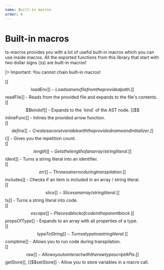 ```yaml
---
name: Built-in macros
order: 8
---
```


# Built-in macros

ts-macros provides you with a lot of useful built-in macros which you can use inside macros. All the exported functions from this library that start with two dollar signs (`$$`) are built-in macros!

|> Important: You cannot chain built-in macros!

[[$$loadEnv]] - Loads an env file from the provided path.  
[[$$readFile]] - Reads from the provided file and expands to the file's contents.  
[[$$kindof]] - Expands to the `kind` of the AST node.  
[[$$inlineFunc]] - Inlines the provided arrow function.  
[[$$define]] - Creates a const variable with the provided name and initializer.  
[[$$i]] - Gives you the repetition count.  
[[$$length]] - Gets the length of an array / string literal.  
[[$$ident]] - Turns a string literal into an identifier.  
[[$$err]] - Throws an error during transpilation.  
[[$$includes]] - Checks if an item is included in an array / string literal.  
[[$$slice]] - Slices an array / string literal.  
[[$$ts]] - Turns a string literal into code.  
[[$$escape]] - Places a block of code in the parent block.  
[[$$propsOfType]] - Expands to an array with all properties of a type.  
[[$$typeToString]] - Turns a type to a string literal.  
[[$$comptime]] - Allows you to run code during transpilation.  
[[$$raw]] - Allows you to interact with the raw typescript APIs.  
[[$$getStore]], [[$$setStore]] - Allow you to store variables in a macro call.
